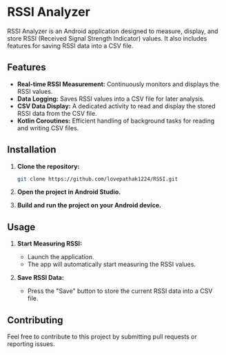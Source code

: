 # RSSI Analyzer

RSSI Analyzer is an Android application designed to measure, display, and store RSSI (Received Signal Strength Indicator) values. It also includes features for saving RSSI data into a CSV file.
## Features

- **Real-time RSSI Measurement:** Continuously monitors and displays the RSSI values.
- **Data Logging:** Saves RSSI values into a CSV file for later analysis.
- **CSV Data Display:** A dedicated activity to read and display the stored RSSI data from the CSV file.
- **Kotlin Coroutines:** Efficient handling of background tasks for reading and writing CSV files.

## Installation

1. **Clone the repository:**

   ```bash
   git clone https://github.com/lovepathak1224/RSSI.git
   ```

2. **Open the project in Android Studio.**

3. **Build and run the project on your Android device.**

## Usage

1. **Start Measuring RSSI:**
   - Launch the application.
   - The app will automatically start measuring the RSSI values.

2. **Save RSSI Data:**
   - Press the "Save" button to store the current RSSI data into a CSV file.

## Contributing

Feel free to contribute to this project by submitting pull requests or reporting issues.
